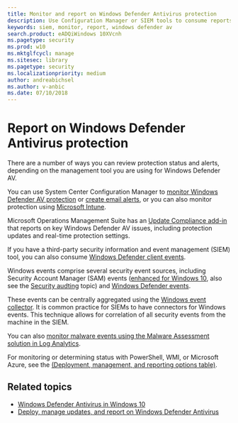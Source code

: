 ```yaml
---
title: Monitor and report on Windows Defender Antivirus protection
description: Use Configuration Manager or SIEM tools to consume reports, and monitor Windows Defender AV with PowerShell and WMI.
keywords: siem, monitor, report, windows defender av
search.product: eADQiWindows 10XVcnh
ms.pagetype: security
ms.prod: w10
ms.mktglfcycl: manage
ms.sitesec: library
ms.pagetype: security
ms.localizationpriority: medium
author: andreabichsel
ms.author: v-anbic
ms.date: 07/10/2018
---
```


# Report on Windows Defender Antivirus protection

There are a number of ways you can review protection status and alerts, depending on the management tool you are using for Windows Defender AV.



You can use System Center Configuration Manager to [monitor Windows Defender AV protection](https://docs.microsoft.com/en-us/sccm/protect/deploy-use/monitor-endpoint-protection) or [create email alerts](https://docs.microsoft.com/en-us/sccm/protect/deploy-use/endpoint-configure-alerts), or you can also monitor protection using [Microsoft Intune](https://docs.microsoft.com/en-us/intune/introduction-intune).  

Microsoft Operations Management Suite has an [Update Compliance add-in](/windows/deployment/update/update-compliance-get-started) that reports on key Windows Defender AV issues, including protection updates and real-time protection settings.


If you have a third-party security information and event management (SIEM) tool, you can also consume [Windows Defender client events](https://msdn.microsoft.com/en-us/library/windows/desktop/aa964766(v=vs.85).aspx). 

Windows events comprise several security event sources, including Security Account Manager (SAM) events ([enhanced for Windows 10](https://technet.microsoft.com/library/mt431757.aspx), also see the [Security audting](/windows/device-security/auditing/security-auditing-overview) topic) and  [Windows Defender events](troubleshoot-windows-defender-antivirus.md). 

These events can be centrally aggregated using the [Windows event collector](https://msdn.microsoft.com/en-us/library/windows/desktop/bb427443(v=vs.85).aspx). It is common practice for SIEMs to have connectors for Windows events. This technique allows for correlation of all security events from the machine in the SIEM. 

You can also [monitor malware events using the Malware Assessment solution in Log Analytics](https://docs.microsoft.com/en-us/azure/log-analytics/log-analytics-malware).

For monitoring or determining status with PowerShell, WMI, or Microsoft Azure, see the [(Deployment, management, and reporting options table)](deploy-manage-report-windows-defender-antivirus.md#ref2).

## Related topics

- [Windows Defender Antivirus in Windows 10](windows-defender-antivirus-in-windows-10.md)
- [Deploy, manage updates, and report on Windows Defender Antivirus](deploy-manage-report-windows-defender-antivirus.md)
